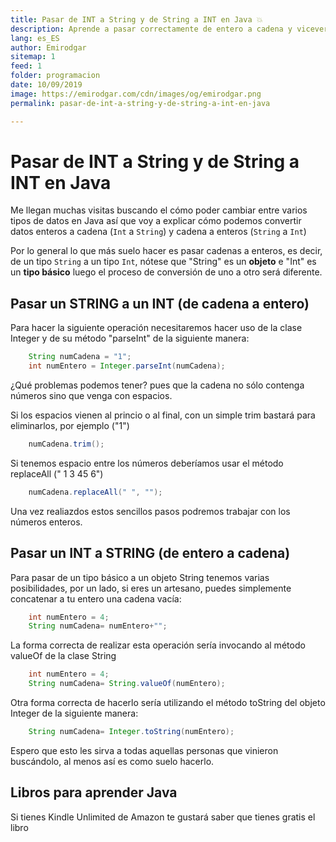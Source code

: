 ```yaml
---
title: Pasar de INT a String y de String a INT en Java 💥
description: Aprende a pasar correctamente de entero a cadena y viceversa en Java.
lang: es_ES
author: Emirodgar
sitemap: 1
feed: 1
folder: programacion
date: 10/09/2019
image: https://emirodgar.com/cdn/images/og/emirodgar.png
permalink: pasar-de-int-a-string-y-de-string-a-int-en-java

---
```


# Pasar de INT a String y de String a INT en Java

Me llegan muchas visitas buscando el cómo poder cambiar entre varios tipos de datos en Java así que voy a explicar cómo podemos convertir datos enteros a cadena (`Int` a `String`) y cadena a enteros (`String` a `Int`)  
  
Por lo general lo que más suelo hacer es pasar cadenas a enteros, es decir, de un tipo `String` a un tipo `Int`, nótese que "String" es un **objeto** e "Int" es un **tipo básico** luego el proceso de conversión de uno a otro será diferente.  
  
## Pasar un STRING a un INT (de cadena a entero)  
  
Para hacer la siguiente operación necesitaremos hacer uso de la clase Integer y de su método "parseInt" de la siguiente manera:
```java
    String numCadena = "1";      
    int numEntero = Integer.parseInt(numCadena);
```
¿Qué problemas podemos tener? pues que la cadena no sólo contenga números sino que venga con espacios.  
  
Si los espacios vienen al princio o al final, con un simple trim bastará para eliminarlos, por ejemplo ("1")
```java
    numCadena.trim();
```
Si tenemos espacio entre los números deberíamos usar el método replaceAll (" 1 3 45 6")
```java
    numCadena.replaceAll(" ", "");
```
Una vez realiazdos estos sencillos pasos podremos trabajar con los números enteros.  
  
## Pasar un INT a STRING (de entero a cadena)  
  
Para pasar de un tipo básico a un objeto String tenemos varias posibilidades, por un lado, si eres un artesano, puedes simplemente concatenar a tu entero una cadena vacía:
```java
    int numEntero = 4;    
    String numCadena= numEntero+"";
```
La forma correcta de realizar esta operación sería invocando al método valueOf de la clase String  
  
```java
    int numEntero = 4;    
    String numCadena= String.valueOf(numEntero);
```

Otra forma correcta de hacerlo sería utilizando el método toString del objeto Integer de la siguiente manera:

```java
    String numCadena= Integer.toString(numEntero);
```
Espero que esto les sirva a todas aquellas personas que vinieron buscándolo, al menos así es como suelo hacerlo.

## Libros para aprender Java

Si tienes Kindle Unlimited de Amazon te gustará saber que tienes gratis el libro 
<!--stackedit_data:
eyJoaXN0b3J5IjpbOTg3OTUyMTUzLDExODg5NzU0MjcsMTcwNT
czODYxOV19
-->